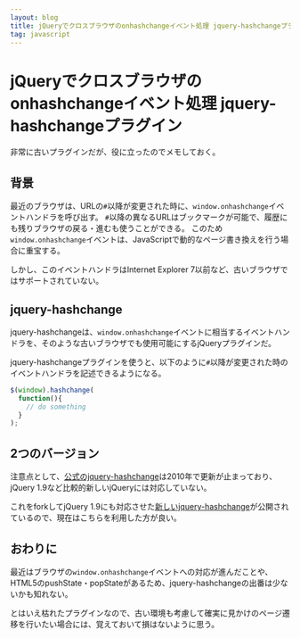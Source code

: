 ```yaml
---
layout: blog
title: jQueryでクロスブラウザのonhashchangeイベント処理 jquery-hashchangeプラグイン
tag: javascript
---
```


# jQueryでクロスブラウザのonhashchangeイベント処理 jquery-hashchangeプラグイン

非常に古いプラグインだが、役に立ったのでメモしておく。

## 背景

最近のブラウザは、URLの`#`以降が変更された時に、`window.onhashchange`イベントハンドラを呼び出す。
`#`以降の異なるURLはブックマークが可能で、履歴にも残りブラウザの戻る・進むも使うことができる。
このため`window.onhashchange`イベントは、JavaScriptで動的なページ書き換えを行う場合に重宝する。

しかし、このイベントハンドラはInternet Explorer 7以前など、古いブラウザではサポートされていない。

## jquery-hashchange

jquery-hashchangeは、`window.onhashchange`イベントに相当するイベントハンドラを、そのような古いブラウザでも使用可能にするjQueryプラグインだ。

jquery-hashchangeプラグインを使うと、以下のように`#`以降が変更された時のイベントハンドラを記述できるようになる。

~~~~javascript
$(window).hashchange(
  function(){
    // do something
  }
);
~~~~

## 2つのバージョン

注意点として、[公式のjquery-hashchange](https://github.com/cowboy/jquery-hashchange)は2010年で更新が止まっており、jQuery 1.9など比較的新しいjQueryには対応していない。

これをforkしてjQuery 1.9にも対応させた[新しいjquery-hashchange](https://github.com/georgekosmidis/jquery-hashchange)が公開されているので、現在はこちらを利用した方が良い。

## おわりに

最近はブラウザの`window.onhashchange`イベントへの対応が進んだことや、HTML5のpushState・popStateがあるため、jquery-hashchangeの出番は少ないかも知れない。

とはいえ枯れたプラグインなので、古い環境も考慮して確実に見かけのページ遷移を行いたい場合には、覚えておいて損はないように思う。
